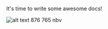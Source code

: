 It's time to write some awesome docs!

![alt text](assets/images/ng-doc.svg 'Image title')
876
765
nbv
